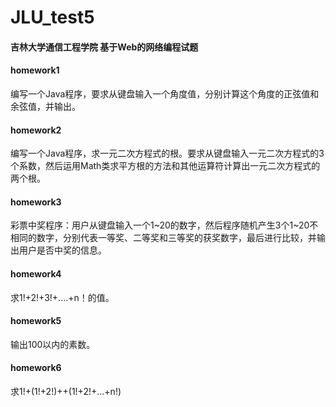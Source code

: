 # JLU_test5
#### 吉林大学通信工程学院 基于Web的网络编程试题

#### homework1
编写一个Java程序，要求从键盘输入一个角度值，分别计算这个角度的正弦值和余弦值，并输出。
#### homework2
编写一个Java程序，求一元二次方程式的根。要求从键盘输入一元二次方程式的3个系数，然后运用Math类求平方根的方法和其他运算符计算出一元二次方程式的两个根。
#### homework3
彩票中奖程序：用户从键盘输入一个1~20的数字，然后程序随机产生3个1~20不相同的数字，分别代表一等奖、二等奖和三等奖的获奖数字，最后进行比较，并输出用户是否中奖的信息。
#### homework4
求1!+2!+3!+....+n！的值。
#### homework5
输出100以内的素数。
#### homework6
求1!+(1!+2!)++(1!+2!+...+n!)
